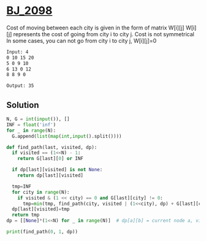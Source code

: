 # [BJ_2098](https://acmicpc.net/problem/2098)

Cost of moving between each city is given in the form of matrix W[i][j]
W[i][j] represents the cost of going from city i to city j. Cost is not symmetrical
In some cases, you can not go from city i to city j, W[i][j]=0

```txt
Input: 4
0 10 15 20
5 0 9 10
6 13 0 12
8 8 9 0

Output: 35
```

## Solution

```py
N, G = int(input()), []
INF = float('inf')
for _ in range(N):
  G.append(list(map(int,input().split())))

def find_path(last, visited, dp):
  if visited == (1<<N) - 1:
    return G[last][0] or INF

  if dp[last][visited] is not None:
    return dp[last][visited]

  tmp=INF
  for city in range(N):
    if visited & (1 << city) == 0 and G[last][city] != 0:
      tmp=min(tmp, find_path(city, visited | (1<<city), dp) + G[last][city])
  dp[last][visited]=tmp
  return tmp
dp = [[None]*(1<<N) for _ in range(N)]  # dp[a][b] = current node a, visited nodes bit

print(find_path(0, 1, dp))
```
